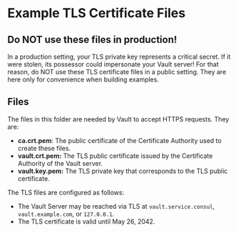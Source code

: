 # Example TLS Certificate Files

## Do NOT use these files in production!

In a production setting, your TLS private key represents a critical secret. If it were stolen, its possessor could 
impersonate your Vault server! For that reason, do NOT use these TLS certificate files in a public setting. They are 
here only for convenience when building examples.

## Files

The files in this folder are needed by Vault to accept HTTPS requests. They are:

- **ca.crt.pem**: The public certificate of the Certificate Authority used to create these files.
- **vault.crt.pem:** The TLS public certificate issued by the Certificate Authority of the Vault server.
- **vault.key.pem:** The TLS private key that corresponds to the TLS public certificate.

The TLS files are configured as follows:

- The Vault Server may be reached via TLS at `vault.service.consul`, `vault.example.com`, or `127.0.0.1`.
- The TLS certificate is valid until May 26, 2042.
